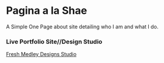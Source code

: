 # Pagina a la Shae
A Simple One Page about site detailing who I am and what I do.

### Live Portfolio Site//Design Studio
[Fresh Medley Designs Studio](http://www.freshmedleydesigns.com "Fresh Medley Designs Studio")
